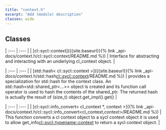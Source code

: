 ```yaml
---
title: "context.h"
excerpt: "Add (module) description"
classes: wide
---
```


## Classes

<!--
[test internal link]({% link _api-docs/context.h/cl::sycl::context/README.md %})
-->

| :--- | :--- |
| [cl::sycl::context]({{site.baseurl}}{% link _api-docs/context.h/cl::sycl::context/README.md %}) | Interface for abstracting and interacting with an underlying cl_context object.  |


| :--- | :--- |
| [std::hash< cl::sycl::context >]({{site.baseurl}}{% link _api-docs/context.h/std::hash<cl::sycl::context>/README.md %}) | provides a specialization for std::hash for the context class. An std::hash<std::shared_ptr<...>> object is created and its function call operator is used to hash the contents of the shared_ptr. The returned hash is actually the result of (size_t) object.get_impl().get()  |


| :--- | :--- |
| [cl::sycl::info_convert< cl_context *, context >]({% link _api-docs/context.h/cl::sycl::info_convert<cl_context,context>/README.md %}) | This function converts a cl context object to a sycl context object it is used to allow get_info<cl::sycl::typename::context> to return a sycl context object.  |
